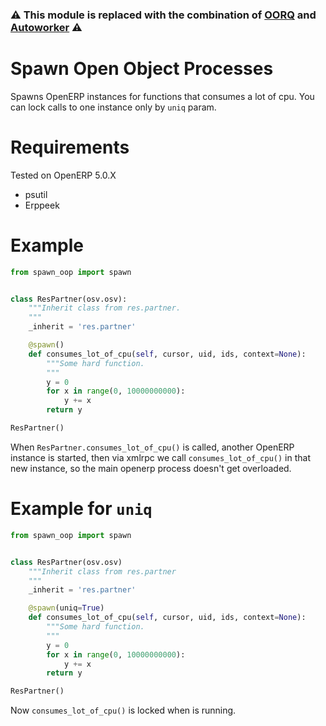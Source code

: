 ### :warning: This module is replaced with the combination of [OORQ](https://github.com/gisce/oorq) and [Autoworker](https://github.com/gisce/autoworker) :warning:


# Spawn Open Object Processes

Spawns OpenERP instances for functions that consumes a lot of cpu.
You can lock calls to one instance only by `uniq` param.


# Requirements

Tested on OpenERP 5.0.X

 * psutil
 * Erppeek

# Example

```python
from spawn_oop import spawn


class ResPartner(osv.osv):
    """Inherit class from res.partner.
    """
    _inherit = 'res.partner'

    @spawn()
    def consumes_lot_of_cpu(self, cursor, uid, ids, context=None):
        """Some hard function.
        """
        y = 0
        for x in range(0, 10000000000):
            y += x
        return y

ResPartner()
```

When `ResPartner.consumes_lot_of_cpu()` is called, another OpenERP instance is 
started, then via xmlrpc we call `consumes_lot_of_cpu()` in that new instance,
so the main openerp process doesn't get overloaded.


# Example for `uniq`

```python
from spawn_oop import spawn


class ResPartner(osv.osv)
    """Inherit class from res.partner
    """
    _inherit = 'res.partner'

    @spawn(uniq=True)
    def consumes_lot_of_cpu(self, cursor, uid, ids, context=None):
        """Some hard function.
        """
        y = 0
        for x in range(0, 10000000000):
            y += x
        return y

ResPartner()
```

Now `consumes_lot_of_cpu()` is locked when is running.


